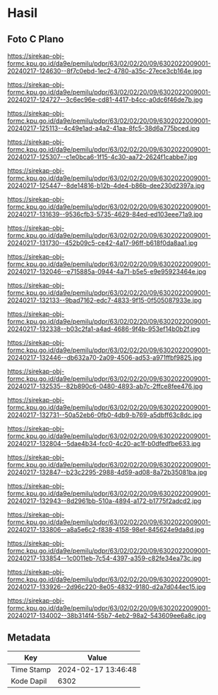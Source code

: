 # Hasil

## Foto C Plano

https://sirekap-obj-formc.kpu.go.id/da9e/pemilu/pdpr/63/02/02/20/09/6302022009001-20240217-124630--8f7c0ebd-1ec2-4780-a35c-27ece3cb164e.jpg

https://sirekap-obj-formc.kpu.go.id/da9e/pemilu/pdpr/63/02/02/20/09/6302022009001-20240217-124727--3c6ec96e-cd81-4417-b4cc-a0dc6f46de7b.jpg

https://sirekap-obj-formc.kpu.go.id/da9e/pemilu/pdpr/63/02/02/20/09/6302022009001-20240217-125113--4c49e1ad-a4a2-41aa-8fc5-38d6a775bced.jpg

https://sirekap-obj-formc.kpu.go.id/da9e/pemilu/pdpr/63/02/02/20/09/6302022009001-20240217-125307--c1e0bca6-1f15-4c30-aa72-2624f1cabbe7.jpg

https://sirekap-obj-formc.kpu.go.id/da9e/pemilu/pdpr/63/02/02/20/09/6302022009001-20240217-125447--8de14816-b12b-4de4-b86b-dee230d2397a.jpg

https://sirekap-obj-formc.kpu.go.id/da9e/pemilu/pdpr/63/02/02/20/09/6302022009001-20240217-131639--9536cfb3-5735-4629-84ed-ed103eee71a9.jpg

https://sirekap-obj-formc.kpu.go.id/da9e/pemilu/pdpr/63/02/02/20/09/6302022009001-20240217-131730--452b09c5-ce42-4a17-96ff-b618f0da8aa1.jpg

https://sirekap-obj-formc.kpu.go.id/da9e/pemilu/pdpr/63/02/02/20/09/6302022009001-20240217-132046--e715885a-0944-4a71-b5e5-e9e95923464e.jpg

https://sirekap-obj-formc.kpu.go.id/da9e/pemilu/pdpr/63/02/02/20/09/6302022009001-20240217-132133--9bad7162-edc7-4833-9f15-0f505087933e.jpg

https://sirekap-obj-formc.kpu.go.id/da9e/pemilu/pdpr/63/02/02/20/09/6302022009001-20240217-132338--b03c2fa1-a4ad-4686-9f4b-953ef14b0b2f.jpg

https://sirekap-obj-formc.kpu.go.id/da9e/pemilu/pdpr/63/02/02/20/09/6302022009001-20240217-132446--db632a70-2a09-4506-ad53-a971ffbf9825.jpg

https://sirekap-obj-formc.kpu.go.id/da9e/pemilu/pdpr/63/02/02/20/09/6302022009001-20240217-132535--82b890c6-0480-4893-ab7c-2ffce8fee476.jpg

https://sirekap-obj-formc.kpu.go.id/da9e/pemilu/pdpr/63/02/02/20/09/6302022009001-20240217-132731--50a52eb6-0fb0-4db9-b769-a5dbff63c8dc.jpg

https://sirekap-obj-formc.kpu.go.id/da9e/pemilu/pdpr/63/02/02/20/09/6302022009001-20240217-132804--5dae4b34-fcc0-4c20-ac1f-b0dfedfbe633.jpg

https://sirekap-obj-formc.kpu.go.id/da9e/pemilu/pdpr/63/02/02/20/09/6302022009001-20240217-132847--b23c2295-2988-4d59-ad08-8a72b35081ba.jpg

https://sirekap-obj-formc.kpu.go.id/da9e/pemilu/pdpr/63/02/02/20/09/6302022009001-20240217-132943--8d2961bb-510a-4894-a172-b1775f2adcd2.jpg

https://sirekap-obj-formc.kpu.go.id/da9e/pemilu/pdpr/63/02/02/20/09/6302022009001-20240217-133806--a8a5e6c2-f838-4158-98ef-845624e9da8d.jpg

https://sirekap-obj-formc.kpu.go.id/da9e/pemilu/pdpr/63/02/02/20/09/6302022009001-20240217-133854--1c0011eb-7c54-4397-a359-c82fe34ea73c.jpg

https://sirekap-obj-formc.kpu.go.id/da9e/pemilu/pdpr/63/02/02/20/09/6302022009001-20240217-133926--2d96c220-8e05-4832-9180-d2a7d044ec15.jpg

https://sirekap-obj-formc.kpu.go.id/da9e/pemilu/pdpr/63/02/02/20/09/6302022009001-20240217-134002--38b314f4-55b7-4eb2-98a2-543609ee6a8c.jpg


## Metadata

| Key        | Value               |
| ---------- | ------------------- |
| Time Stamp | 2024-02-17 13:46:48 |
| Kode Dapil | 6302                |



